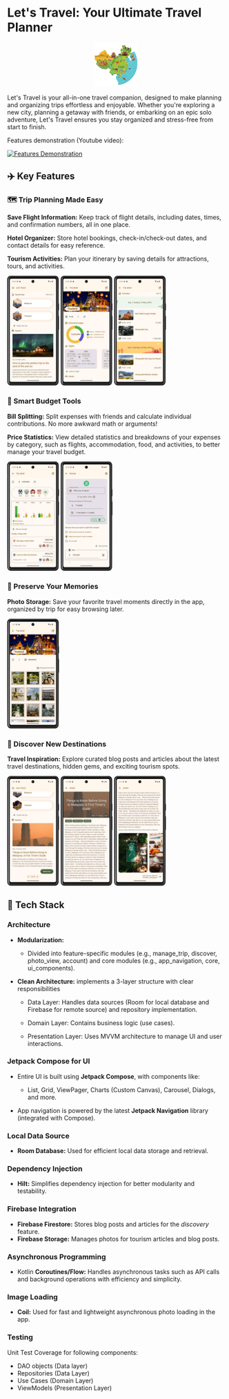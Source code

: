 # Let's Travel: Your Ultimate Travel Planner

<p align="center" width="100%">
    <img width="20%" src="readme/app_logo.png">
</p>

Let's Travel is your all-in-one travel companion, designed to make planning and organizing trips effortless and enjoyable. Whether you're exploring a new city, planning a getaway with friends, or embarking on an epic solo adventure, Let's Travel ensures you stay organized and stress-free from start to finish.

Features demonstration (Youtube video):

[![Features Demonstration](https://i.ytimg.com/vi/RHtEXYhgKPI/maxresdefault.jpg)](https://youtu.be/RHtEXYhgKPI "Features Demonstration")

## ✈️ Key Features

### 🗺️ Trip Planning Made Easy

**Save Flight Information:** Keep track of flight details, including dates, times, and confirmation numbers, all in one place.

**Hotel Organizer:** Store hotel bookings, check-in/check-out dates, and contact details for easy reference.

**Tourism Activities:** Plan your itinerary by saving details for attractions, tours, and activities.

<p>
    <img width="120" src="readme/screen_shot_home_screen.png">
    <img width="120" src="readme/screen_shot_plan_tab.png">
    <img width="120" src="readme/screen_shot_trip_activity_section.png">
</p>

### 💸 Smart Budget Tools

**Bill Splitting:** Split expenses with friends and calculate individual contributions. No more awkward math or arguments!

**Price Statistics:** View detailed statistics and breakdowns of your expenses by category, such as flights, accommodation, food, and activities, to better manage your travel budget.

<p>
    <img width="120" src="readme/screen_shot_expense_tab.png">
    <img width="120" src="readme/screen_shot_bill_split.png">
</p>

### 📸 Preserve Your Memories

**Photo Storage:** Save your favorite travel moments directly in the app, organized by trip for easy browsing later.

 <img width="120" src="readme/screen_shot_memories_tab.png">

### 🌟 Discover New Destinations

**Travel Inspiration:** Explore curated blog posts and articles about the latest travel destinations, hidden gems, and exciting tourism spots.

<p>
    <img width="120" src="readme/screen_shot_discovery_section.png">
    <img width="120" src="readme/screen_shot_article.png">
    <img width="120" src="readme/screen_shot_articles_2.png">
</p>

## 🧩 Tech Stack

### Architecture

- **Modularization:**

    + Divided into feature-specific modules (e.g., manage_trip, discover, photo_view, account) and core modules (e.g., app_navigation, core, ui_components).


- **Clean Architecture:** implements a 3-layer structure with clear responsibilities

    + Data Layer: Handles data sources (Room for local database and Firebase for remote source) and repository implementation.

    + Domain Layer: Contains business logic (use cases).

    + Presentation Layer: Uses MVVM architecture to manage UI and user interactions.

### Jetpack Compose for UI

- Entire UI is built using **Jetpack Compose**, with components like:
    + List, Grid, ViewPager, Charts (Custom Canvas), Carousel, Dialogs, and more.

- App navigation is powered by the latest **Jetpack Navigation** library (integrated with Compose).

### Local Data Source

- **Room Database:** Used for efficient local data storage and retrieval.

### Dependency Injection
- **Hilt:** Simplifies dependency injection for better modularity and testability.

### Firebase Integration

- **Firebase Firestore:** Stores blog posts and articles for the *discovery* feature.
- **Firebase Storage:** Manages photos for tourism articles and blog posts.

### Asynchronous Programming

- Kotlin **Coroutines/Flow:** Handles asynchronous tasks such as API calls and background operations with efficiency and simplicity.

### Image Loading

- **Coil:** Used for fast and lightweight asynchronous photo loading in the app.

### Testing

Unit Test Coverage for following components:
- DAO objects (Data layer)
- Repositories (Data Layer)
- Use Cases (Domain Layer)
- ViewModels (Presentation Layer)
